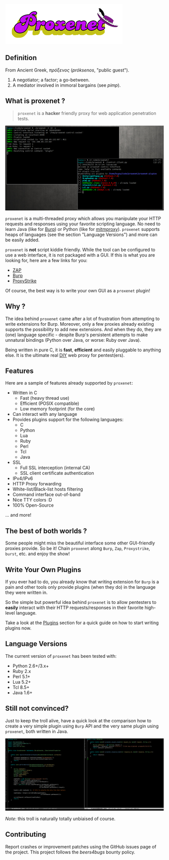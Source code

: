 ![logo](img/proxenet-logo.png)

## Definition

From Ancient Greek, *πρόξενος* (*próksenos*, "public guest").

1. A negotiator; a factor; a go-between.
2. A mediator involved in immoral bargains (see *pimp*).


## What is proxenet ?

>
> `proxenet` is a **hacker** friendly proxy for web application
> penetration tests.
>

![capture1](img/proxenet-capture1.png)

`proxenet` is a multi-threaded proxy which allows you manipulate your HTTP
requests and responses using your favorite scripting language. No need to learn
Java (like for [Burp](http://portswigger.net/burp/extender/)) or Python (like
for
[mitmproxy](http://mitmproxy.org/doc/scripting/inlinescripts.html)). `proxenet`
supports heaps of languages (see the section "Language Versions") and more can
be easily added.

`proxenet` is **not** script kiddie friendly. While the tool can be configured
to use a web interface, it is not packaged with a GUI. If this is what you are
looking for, here are a few links for you:

- [ZAP](http://owasp.org/index.php/OWASP_Zed_Attack_Proxy_Project)
- [Burp](http://portswigger.net/burp)
- [ProxyStrike](http://www.edge-security.com/proxystrike.php)

Of course, the best way is to write your own GUI as a `proxenet` plugin!


## Why ?
The idea behind `proxenet` came after a lot of frustration from attempting to write
extensions for Burp. Moreover, only a few proxies already existing supports the
possibility to add new extensions. And when they do, they are (one) language
specific - despite Burp's persistent attempts to make unnatural bindings (Python
over Java, or worse: Ruby over Java).

Being written in pure C, it is **fast**, **efficient** and easily
pluggable to anything else. It is the ultimate real
[DIY](https://en.wikipedia.org/wiki/Do_it_yourself) web proxy for
pentest(ers).


## Features

Here are a sample of features already supported by `proxenet`:

- Written in C
    - Fast (heavy thread use)
    - Efficient (POSIX compatible)
    - Low memory footprint (for the core)
- Can interact with any language
- Provides plugins support for the following languages:
    - C
    - Python
    - Lua
    - Ruby
    - Perl
    - Tcl
    - Java
- SSL
    - Full SSL interception (internal CA)
    - SSL client certificate authentication
- IPv4/IPv6
- HTTP Proxy forwarding
- White-list/Black-list hosts filtering
- Command interface out-of-band
- Nice TTY colors :D
- 100% Open-Source

... and more!


## The best of both worlds ?

Some people might miss the beautiful interface some other GUI-friendly proxies
provide. So be it! Chain `proxenet` along `Burp`, `Zap`, `Proxystrike`,
`burst`, etc. and enjoy the show!


## Write Your Own Plugins

If you ever had to do, you already know that writing extension for `Burp` is a
pain and other tools only provide plugins (when they do) in the language they
were written in.

So the simple but powerful idea behind `proxenet` is to allow pentesters to
**easily** interact with their HTTP requests/responses in their favorite
high-level language.

Take a look at the [Plugins](plugin) section for a quick guide on how to start
writing plugins now.

## Language Versions

The current version of `proxenet` has been tested with:

- Python 2.6+/3.x+
- Ruby 2.x
- Perl 5.1+
- Lua 5.2+
- Tcl 8.5+
- Java 1.6+


## Still not convinced?

Just to keep the troll alive, have a quick look at the comparison how to create
a very simple plugin using `Burp` API and the very same plugin using `proxenet`,
both written in Java.

![burp-proxenet](img/fun.png)

*Note*: this troll is naturally totally unbiaised of course.


## Contributing

Report crashes or improvement patches using the GitHub issues page of the
project. This project follows the *beers4bugs* bounty policy.
